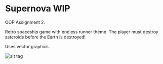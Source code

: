 Supernova WIP
=========

OOP Assignment 2.

Retro spaceship game with endless runner theme. The player must destroy asteroids before the Earth is destroyed! 

Uses vector graphics.

![alt tag](https://github.com/Zontzor/Supernova/blob/master/data/screencap.png)
